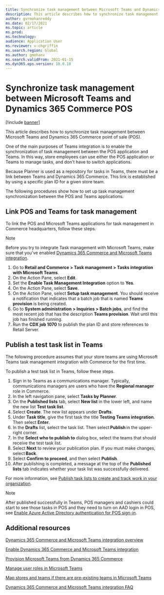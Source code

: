 ```yaml
---
title: Synchronize task management between Microsoft Teams and Dynamics 365 Commerce POS
description: This article describes how to synchronize task management between Microsoft Teams and Dynamics 365 Commerce point of sale (POS).
author: gvrmohanreddy
ms.date: 02/17/2021
ms.topic: article
ms.prod: 
ms.technology: 
audience: Application User
ms.reviewer: v-chgriffin
ms.search.region: Global
ms.author: gmohanv
ms.search.validFrom: 2021-01-15
ms.dyn365.ops.version: 10.0.18
---
```


# Synchronize task management between Microsoft Teams and Dynamics 365 Commerce POS

[!include [banner](includes/banner.md)]

This article describes how to synchronize task management between Microsoft Teams and Dynamics 365 Commerce point of sale (POS).

One of the main purposes of Teams integration is to enable the synchronization of task management between the POS application and Teams. In this way, store employees can use either the POS application or Teams to manage tasks, and don't have to switch applications.

Because Planner is used as a repository for tasks in Teams, there must be a link between Teams and Dynamics 365 Commerce. This link is established by using a specific plan ID for a given store team.

The following procedures show how to set up task management synchronization between the POS and Teams applications.

## Link POS and Teams for task management

To link the POS and Microsoft Teams applications for task management in Commerce headquarters, follow these steps.

> [!NOTE]
> Before you try to integrate Task management with Microsoft Teams, make sure that you've enabled [Dynamics 365 Commerce and Microsoft Teams integration](enable-teams-integration.md). 

1. Go to **Retail and Commerce \> Task management \> Tasks integration with Microsoft Teams**.
1. On the Action Pane, select **Edit**.
1. Set the **Enable Task Management Integration** option to **Yes**.
1. On the Action Pane, select **Save**.
1. On the Action Pane, select **Setup task management**. You should receive a notification that indicates that a batch job that is named **Teams provision** is being created.
1. Go to **System administration \> Inquiries \> Batch jobs**, and find the most recent job that has the description **Teams provision**. Wait until this job has finished running.
1. Run the **CDX job 1070** to publish the plan ID and store references to Retail Server.

## Publish a test task list in Teams

The following procedure assumes that your store teams are using Microsoft Teams task management integration with Commerce for the first time.

To publish a test task list in Teams, follow these steps.

1. Sign in to Teams as a communications manager. Typically, communications managers are users who have the **Regional manager** role in Commerce.
1. In the left navigation pane, select **Tasks by Planner**.
1. On the **Published lists** tab, select **New list** in the lower left, and name the new list **Test task list**.
1. Select **Create**. The new list appears under **Drafts**.
1. Under **Task title**, give the first task the title **Testing Teams integration**. Then select **Enter**.
1. In the **Drafts** list, select the task list. Then select **Publish** in the upper-right corner.
1. In the **Select who to publish to** dialog box, select the teams that should receive the test task list.
1. Select **Next** to review your publication plan. If you must make changes, select **Back**. 
1. Select **Confirm to proceed**, and then select **Publish**.
1. After publishing is completed, a message at the top of the **Published lists** tab indicates whether your task list was successfully delivered.

For more information, see [Publish task lists to create and track work in your organization](https://support.microsoft.com/office/publish-task-lists-to-create-and-track-work-in-your-organization-095409b3-f5af-40aa-9f9e-339b54e705df).

> [!NOTE]
> After published successfully in Teams, POS managers and cashiers could start to see those tasks in POS and they need to turn on AAD login in POS, see [Enable Azure Active Directory authentication for POS sign-in](aad-pos-logon.md). 

## Additional resources

[Dynamics 365 Commerce and Microsoft Teams integration overview](commerce-teams-integration.md)

[Enable Dynamics 365 Commerce and Microsoft Teams integration](enable-teams-integration.md)

[Provision Microsoft Teams from Dynamics 365 Commerce](provision-teams-from-commerce.md)

[Manage user roles in Microsoft Teams](manage-user-roles-teams.md)

[Map stores and teams if there are pre-existing teams in Microsoft Teams](map-stores-existing-teams.md)

[Dynamics 365 Commerce and Microsoft Teams integration FAQ](teams-integration-faq.md)
